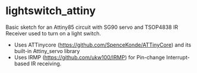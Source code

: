 # lightswitch_attiny
Basic sketch for an Attiny85 circuit with SG90 servo and TSOP4838 IR Receiver used to turn on a light switch.
 * Uses ATTinycore (https://github.com/SpenceKonde/ATTinyCore) and its built-in Attiny_servo library
 * Uses IRMP (https://github.com/ukw100/IRMP) for Pin-change Interrupt-based IR receiving.
